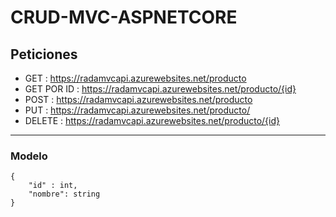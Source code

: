 # CRUD-MVC-ASPNETCORE

## Peticiones
- GET : https://radamvcapi.azurewebsites.net/producto
- GET POR ID : https://radamvcapi.azurewebsites.net/producto/{id}
- POST : https://radamvcapi.azurewebsites.net/producto
- PUT : https://radamvcapi.azurewebsites.net/producto/
- DELETE : https://radamvcapi.azurewebsites.net/producto/{id}
---
### Modelo
```
{
    "id" : int,
    "nombre": string
}
```
